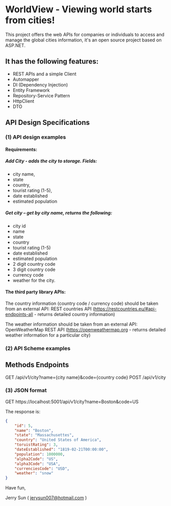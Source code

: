 # WorldView - Viewing world starts from cities!

This project offers the web APIs for companies or individuals to access and manage the global cities information, it's an open source project based on ASP.NET.

## It has the following features:
- REST APIs and a simple Client
- Automapper
- DI (Dependency Injection)
- Entity Framework
- Repository-Service Pattern
- HttpClient
- DTO

## API Design Specifications

### (1) API design examples

#### Requirements:

##### Add City - adds the city to storage. Fields:
- city name, 
- state 
- country, 
- tourist rating (1-5), 
- date established
- estimated population

##### Get city – get by city name, returns the following: 
- city id
- name
- state 
- country
- tourist rating (1-5)
- date established
- estimated population
- 2 digit country code
- 3 digit country code
- currency code
- weather for the city.

#### The third party library APIs:

The country information (country code / currency code) should be taken from an external API: REST countries API (https://restcountries.eu/#api-endpoints-all - returns detailed country information)

The weather information should be taken from an external API: OpenWeatherMap REST API (https://openweathermap.org - returns detailed weather information for a particular city)

### (2) API Scheme examples

Methods		Endpoints
-------------------------------------------------------------
GET			/api/v1/city?name={city name}&code={country code}
POST		/api/v1/city

### (3) JSON format

GET https://localhost:5001/api/v1/city?name=Boston&code=US

The response is:

```json
{
    "id": 5,
    "name": "Boston",
    "state": "Massachusettes",
    "country": "United States of America",
    "toruistRating": 3,
    "dateEstablished": "1819-02-21T00:00:00",
    "population": 1000000,
    "alpha2Code": "US",
    "alpha3Code": "USA",
    "currenciesCode": "USD",
    "weather": "snow"
}
```

Have fun,

Jerry Sun ( jerysun007@hotmail.com )